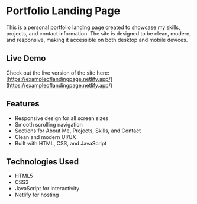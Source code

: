 # Portfolio Landing Page

This is a personal portfolio landing page created to showcase my skills, projects, and contact information. The site is designed to be clean, modern, and responsive, making it accessible on both desktop and mobile devices.

## Live Demo

Check out the live version of the site here:  
[https://exampleoflandingpage.netlify.app/](https://exampleoflandingpage.netlify.app/)

## Features

- Responsive design for all screen sizes  
- Smooth scrolling navigation  
- Sections for About Me, Projects, Skills, and Contact  
- Clean and modern UI/UX  
- Built with HTML, CSS, and JavaScript  

## Technologies Used

- HTML5  
- CSS3 
- JavaScript for interactivity  
- Netlify for hosting
